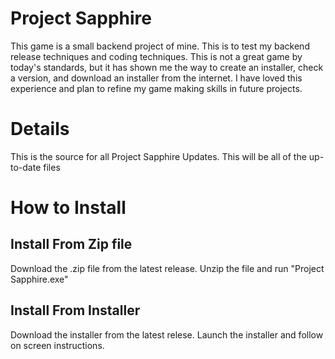 # Project Sapphire

This game is a small backend project of mine. This is to test my backend release techniques and coding techniques. This is not a great game by today's standards, but it has shown me the way to create an installer, check a version, and download an installer from the internet. I have loved this experience and plan to refine my game making skills in future projects. 

# Details

This is the source for all Project Sapphire Updates. This will be all of the up-to-date files 

# How to Install

## Install From Zip file

Download the .zip file from the latest release. Unzip the file and run "Project Sapphire.exe"

## Install From Installer

Download the installer from the latest relese. Launch the installer and follow on screen instructions.
